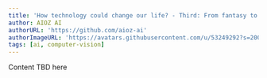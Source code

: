 ```yaml
---
title: 'How technology could change our life? - Third: From fantasy to reality'
author: AIOZ AI
authorURL: 'https://github.com/aioz-ai'
authorImageURL: 'https://avatars.githubusercontent.com/u/53249292?s=200&v=4'
tags: [ai, computer-vision]
---
```


Content TBD here
